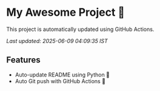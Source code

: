 # My Awesome Project 🚀

This project is automatically updated using GitHub Actions.

_Last updated: 2025-06-09 04:09:35 IST_

## Features
- Auto-update README using Python 🐍
- Auto Git push with GitHub Actions 🤖
